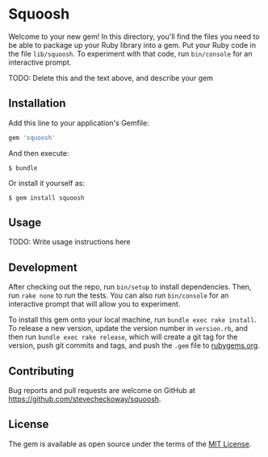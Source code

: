# Squoosh

Welcome to your new gem! In this directory, you'll find the files you need to
be able to package up your Ruby library into a gem. Put your Ruby code in the
file `lib/squoosh`. To experiment with that code, run `bin/console` for an
interactive prompt.

TODO: Delete this and the text above, and describe your gem

## Installation

Add this line to your application's Gemfile:

```ruby
gem 'squoosh'
```

And then execute:

    $ bundle

Or install it yourself as:

    $ gem install squoosh

## Usage

TODO: Write usage instructions here

## Development

After checking out the repo, run `bin/setup` to install dependencies. Then,
run `rake none` to run the tests. You can also run `bin/console` for an
interactive prompt that will allow you to experiment.

To install this gem onto your local machine, run `bundle exec rake install`.
To release a new version, update the version number in `version.rb`, and then
run `bundle exec rake release`, which will create a git tag for the version,
push git commits and tags, and push the `.gem` file to
[rubygems.org](https://rubygems.org).

## Contributing

Bug reports and pull requests are welcome on GitHub at
https://github.com/stevecheckoway/squoosh.


## License

The gem is available as open source under the terms of the [MIT
License](http://opensource.org/licenses/MIT).

